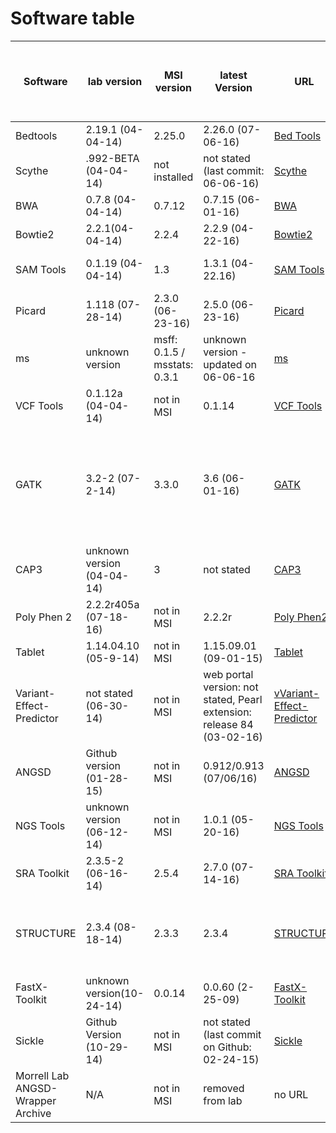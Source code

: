 # **Software table**

| Software | lab version | MSI version | latest Version | URL | comments | up to date: Lab - MSI |
| -------- | ----------- | ----------- | -------------- | --- | -------- | ---------- |
| Bedtools | 2.19.1 (04-04-14) | 2.25.0 | 2.26.0 (07-06-16) | [Bed Tools](https://github.com/arq5x/bedtools2) |none | [ ] [ ] |
| Scythe | .992-BETA (04-04-14) | not installed | not stated (last commit: 06-06-16)| [Scythe](https://github.com/vsbuffalo/scythe) | no version stated | [ ] [ ] |
| BWA | 0.7.8 (04-04-14) | 0.7.12 | 0.7.15 (06-01-16) | [BWA](http://bio-bwa.sourceforge.net/) | none | [ ] [ ] |
| Bowtie2 | 2.2.1(04-04-14) | 2.2.4 | 2.2.9 (04-22-16) | [Bowtie2](http://bowtie-bio.sourceforge.net/bowtie2/index.shtml) |MSI also has Bowtie/2.2.4 | [ ] [ ] | 
| SAM Tools | 0.1.19 (04-04-14) | 1.3 | 1.3.1 (04-22.16) | [SAM Tools](http://samtools.sourceforge.net/) | Pre-release version on githib: 1.5 | [ ] [X] |
| Picard | 1.118 (07-28-14) | 2.3.0 (06-23-16) | 2.5.0 (06-23-16) | [Picard](http://picard.sourceforge.net/) | none | [ ] [ ] |
| ms | unknown version | msff: 0.1.5 / msstats: 0.3.1 | unknown version - updated on 06-06-16 | [ms](http://home.uchicago.edu/rhudson1/source/mksamples.html) | none | [ ] [ ] |
| VCF Tools | 0.1.12a (04-04-14) | not in MSI | 0.1.14 | [VCF Tools](https://vcftools.github.io/downloads.html) | none | [ ] [ ] |
| GATK | 3.2-2 (07-2-14) | 3.3.0 | 3.6 (06-01-16) | [GATK](http://www.broadinstitute.org/gatk/) | MSI has newer versions but they're not the default: MSI Versions: 3.4, 3.5 & 3.6 | [ ] [ ] |
| CAP3 | unknown version (04-04-14) | 3 | not stated | [CAP3](http://seq.cs.iastate.edu/) | none | [ ] [ ] |
| Poly Phen 2 | 2.2.2r405a (07-18-16) | not in MSI | 2.2.2r | [Poly Phen2](http://seq.cs.iastate.edu/) | not in MSI | [X] [ ] |
| Tablet | 1.14.04.10 (05-9-14) | not in MSI | 1.15.09.01 (09-01-15) | [Tablet](http://ics.hutton.ac.uk/tablet/) | not in MSI | [ ] [ ] |
| Variant-Effect-Predictor | not stated (06-30-14) | not in MSI | web portal version: not stated, Pearl extension: release 84 (03-02-16) | [vVariant-Effect-Predictor](http://ensembl.gramene.org/info/docs/tools/vep/index.html) | none | [ ] [ ] |
| ANGSD | Github version (01-28-15) | not in MSI | 0.912/0.913 (07/06/16) | [ANGSD](http://www.popgen.dk/angsd/index.php/Main_Page) | none | [ ] [ ] | 
| NGS Tools | unknown version (06-12-14) | not in MSI | 1.0.1 (05-20-16) | [NGS Tools](https://github.com/mfumagalli/ngsTools) | none | [ ] [ ] | 
| SRA Toolkit | 2.3.5-2 (06-16-14) | 2.5.4 | 2.7.0 (07-14-16) | [SRA Toolkit](http://www.ncbi.nlm.nih.gov/Traces/sra/sra.cgi?view=software) | none | [ ] [ ] |
| STRUCTURE | 2.3.4 (08-18-14) | 2.3.3 | 2.3.4 | [STRUCTURE](http://pritchardlab.stanford.edu/structure.html) | no updates since 2.3.4, MSI has latest but defaults to 2.3.3 | [X] [ ] |
| FastX-Toolkit | unknown version(10-24-14) | 0.0.14 | 0.0.60 (2-25-09) | [FastX-Toolkit](http://hannonlab.cshl.edu/fastx_toolkit/download.html) | none | [ ] [ ] | 
| Sickle | Github Version (10-29-14) | not in MSI | not stated (last commit on Github: 02-24-15) | [Sickle](https://github.com/ucdavis-bioinformatics/sickle) | none | [ ] [ ] | 
| Morrell Lab ANGSD-Wrapper Archive | N/A | not in MSI | removed from lab | no URL | none | [ ] [ ] | 